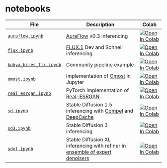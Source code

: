 # notebooks

| File                                                         | Description                                                                                                                                | Colab                                                                                                                                                                                       |
| ------------------------------------------------------------ | ------------------------------------------------------------------------------------------------------------------------------------------ | ------------------------------------------------------------------------------------------------------------------------------------------------------------------------------------------- |
| [`auraflow.ipynb`](./notebooks/auraflow.ipynb)               | [AuraFlow](https://blog.fal.ai/auraflow/) v0.3 inferencing                                                                                 | [![Open In Colab](https://colab.research.google.com/assets/colab-badge.svg)](https://colab.research.google.com/github/adamelliotfields/notebooks/blob/main/notebooks/auraflow.ipynb)        |
| [`flux.ipynb`](./notebooks/flux.ipynb)                       | [FLUX.1](https://blackforestlabs.ai/announcing-black-forest-labs/) Dev and Schnell inferencing                                             | [![Open In Colab](https://colab.research.google.com/assets/colab-badge.svg)](https://colab.research.google.com/github/adamelliotfields/notebooks/blob/main/notebooks/flux.ipynb)            |
| [`kohya_hires_fix.ipynb`](./notebooks/kohya_hires_fix.ipynb) | Community [pipeline](https://github.com/huggingface/diffusers/blob/main/examples/community/kohya_hires_fix.py) example                     | [![Open In Colab](https://colab.research.google.com/assets/colab-badge.svg)](https://colab.research.google.com/github/adamelliotfields/notebooks/blob/main/notebooks/kohya_hires_fix.ipynb) |
| [`omost.ipynb`](./notebooks/omost.ipynb)                     | Implementation of [Omost](https://github.com/lllyasviel/Omost) in Jupyter                                                                  | [![Open In Colab](https://colab.research.google.com/assets/colab-badge.svg)](https://colab.research.google.com/github/adamelliotfields/notebooks/blob/main/notebooks/omost.ipynb)           |
| [`real_esrgan.ipynb`](./notebooks/real_esrgan.ipynb)         | PyTorch implementation of [Real-ESRGAN](https://github.com/xinntao/Real-ESRGAN)                                                            | [![Open In Colab](https://colab.research.google.com/assets/colab-badge.svg)](https://colab.research.google.com/github/adamelliotfields/notebooks/blob/main/notebooks/real_esrgan.ipynb)     |
| [`sd.ipynb`](./notebooks/sd.ipynb)                           | Stable Diffusion 1.5 inferencing with [Compel](https://github.com/damian0815/compel) and [DeepCache](https://github.com/horseee/DeepCache) | [![Open In Colab](https://colab.research.google.com/assets/colab-badge.svg)](https://colab.research.google.com/github/adamelliotfields/notebooks/blob/main/notebooks/sd.ipynb)              |
| [`sd3.ipynb`](./notebooks/sd3.ipynb)                         | Stable Diffusion 3 inferencing                                                                                                             | [![Open In Colab](https://colab.research.google.com/assets/colab-badge.svg)](https://colab.research.google.com/github/adamelliotfields/notebooks/blob/main/notebooks/sd3.ipynb)             |
| [`sdxl.ipynb`](./notebooks/sdxl.ipynb)                       | Stable Diffusion XL inferencing with refiner in [ensemble of expert denoisers](https://arxiv.org/abs/2211.01324)                           | [![Open In Colab](https://colab.research.google.com/assets/colab-badge.svg)](https://colab.research.google.com/github/adamelliotfields/notebooks/blob/main/notebooks/sdxl.ipynb)            |
